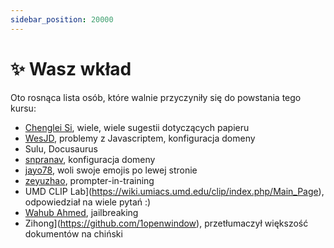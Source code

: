 ```yaml
---
sidebar_position: 20000
---
```


# ✨ Wasz wkład

Oto rosnąca lista osób, które walnie przyczyniły się do powstania tego kursu:

- [Chenglei Si](https://noviscl.github.io), wiele, wiele sugestii dotyczących papieru
- [WesJD](https://wesleysmith.dev), problemy z Javascriptem, konfiguracja domeny
- Sulu, Docusaurus
- [snpranav](https://twitter.com/snpranav), konfiguracja domeny
- [jayo78](https://github.com/jayo78), woli swoje emojis po lewej stronie
- [zeyuzhao](https://github.com/Zeyuzhao), prompter-in-training
- UMD CLIP Lab](https://wiki.umiacs.umd.edu/clip/index.php/Main_Page), odpowiedział na wiele pytań :)
- [Wahub Ahmed](https://github.com/wahub-ahmed), jailbreaking
- Zihong](https://github.com/1openwindow), przetłumaczył większość dokumentów na chiński


